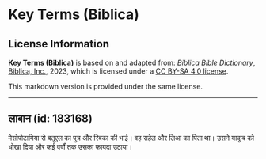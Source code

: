 # Key Terms (Biblica)

## License Information

**Key Terms (Biblica)** is based on and adapted from: _Biblica Bible Dictionary_, [Biblica, Inc.](https://www.biblica.com/), 2023, which is licensed under a [CC BY-SA 4.0 license](https://creativecommons.org/licenses/by-sa/4.0/legalcode.en).

This markdown version is provided under the same license.



--------------------------------

## लाबान (id: 183168)

मेसोपोटामिया से बतूएल का पुत्र और रिबका की भाई। वह राहेल और लिआ का पिता था। उसने याकूब को धोखा दिया और कई वर्षों तक उसका फायदा उठाया।


